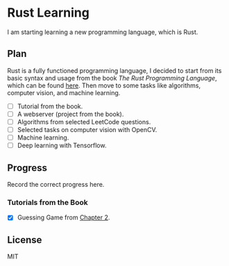 # Rust Learning

I am starting learning a new programming language, which is Rust.

## Plan

Rust is a fully functioned programming language, I decided to start from its basic syntax and usage from the book *The Rust Programming Language*, which can be found [here](https://doc.rust-lang.org/book). Then move to some tasks like algorithms, computer vision, and machine learning.

* [ ] Tutorial from the book.
* [ ] A webserver (project from the book).
* [ ] Algorithms from selected LeetCode questions.
* [ ] Selected tasks on computer vision with OpenCV.
* [ ] Machine learning.
* [ ] Deep learning with Tensorflow.

## Progress

Record the correct progress here.

### Tutorials from the Book

* [x] Guessing Game from [Chapter 2](https://doc.rust-lang.org/book/ch02-00-guessing-game-tutorial.html).

## License

MIT